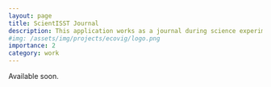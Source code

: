 ```yaml
---
layout: page
title: ScientISST Journal
description: This application works as a journal during science experiments. 
#img: /assets/img/projects/ecovig/logo.png
importance: 2
category: work
---
```

Available soon.
